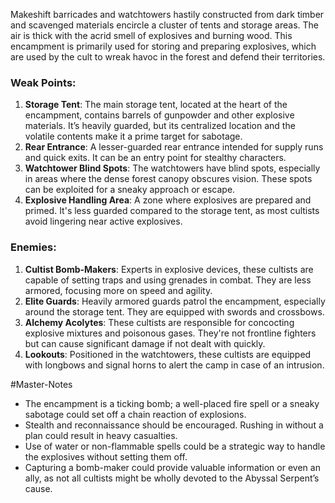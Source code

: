 Makeshift barricades and watchtowers hastily constructed from dark timber and scavenged materials encircle a cluster of tents and storage areas. The air is thick with the acrid smell of explosives and burning wood. This encampment is primarily used for storing and preparing explosives, which are used by the cult to wreak havoc in the forest and defend their territories.

### Weak Points:

1. **Storage Tent**: The main storage tent, located at the heart of the encampment, contains barrels of gunpowder and other explosive materials. It’s heavily guarded, but its centralized location and the volatile contents make it a prime target for sabotage.
2. **Rear Entrance**: A lesser-guarded rear entrance intended for supply runs and quick exits. It can be an entry point for stealthy characters.
3. **Watchtower Blind Spots**: The watchtowers have blind spots, especially in areas where the dense forest canopy obscures vision. These spots can be exploited for a sneaky approach or escape.
4. **Explosive Handling Area**: A zone where explosives are prepared and primed. It's less guarded compared to the storage tent, as most cultists avoid lingering near active explosives.

### Enemies:

1. **Cultist Bomb-Makers**: Experts in explosive devices, these cultists are capable of setting traps and using grenades in combat. They are less armored, focusing more on speed and agility.
2. **Elite Guards**: Heavily armored guards patrol the encampment, especially around the storage tent. They are equipped with swords and crossbows.
3. **Alchemy Acolytes**: These cultists are responsible for concocting explosive mixtures and poisonous gases. They're not frontline fighters but can cause significant damage if not dealt with quickly.
4. **Lookouts**: Positioned in the watchtowers, these cultists are equipped with longbows and signal horns to alert the camp in case of an intrusion.


#Master-Notes 
- The encampment is a ticking bomb; a well-placed fire spell or a sneaky sabotage could set off a chain reaction of explosions.
- Stealth and reconnaissance should be encouraged. Rushing in without a plan could result in heavy casualties.
- Use of water or non-flammable spells could be a strategic way to handle the explosives without setting them off.
- Capturing a bomb-maker could provide valuable information or even an ally, as not all cultists might be wholly devoted to the Abyssal Serpent’s cause.